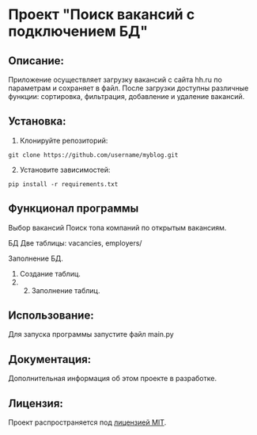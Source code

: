 # Проект "Поиск вакансий с подключением БД"

## Описание:
Приложение осуществляет загрузку вакансий с сайта hh.ru по параметрам и сохраняет в файл.
После загрузки доступны различные функции: сортировка, фильтрация, добавление и удаление вакансий.


## Установка:

1. Клонируйте репозиторий:
```
git clone https://github.com/username/myblog.git
```

2. Установите зависимостей:
```
pip install -r requirements.txt
```
## Функционал программы
Выбор вакансий
Поиск топа компаний по открытым вакансиям.

БД
Две таблицы: vacancies, employers/

Заполнение БД.
1. Создание таблиц.
2. 2. Заполнение таблиц.

## Использование:
Для запуска программы запустите файл main.py

## Документация:

Дополнительная информация об этом проекте в разработке.

## Лицензия:

Проект распространяется под [лицензией MIT](LICENSE).
